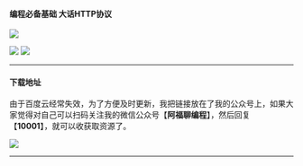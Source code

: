 #### 编程必备基础 大话HTTP协议



![](https://cdn.jsdelivr.net/gh/GenuineXiaofuzi/Picture-Manager/images/202204062317035.png)

![](https://cdn.jsdelivr.net/gh/GenuineXiaofuzi/Picture-Manager/images/202204062318796.png)
![](https://cdn.jsdelivr.net/gh/GenuineXiaofuzi/Picture-Manager/images/202204062319086.png)

***



#### 下载地址

由于百度云经常失效，为了方便及时更新，我把链接放在了我的公众号上，如果大家觉得对自己可以扫码关注我的微信公众号【**阿福聊编程**】，然后回复 【**10001**】，就可以收获取资源了。

![](https://cdn.jsdelivr.net/gh/GenuineXiaofuzi/Picture-Manager/images/202204062307206.png)

***

